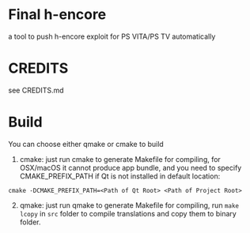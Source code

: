 # Final h-encore
a tool to push h-encore exploit for PS VITA/PS TV automatically

# CREDITS
see CREDITS.md

# Build
You can choose either qmake or cmake to build
1. cmake: just run cmake to generate Makefile for compiling, for OSX/macOS it cannot produce app bundle, and you need to specify CMAKE_PREFIX_PATH if Qt is not installed in default location:
```
cmake -DCMAKE_PREFIX_PATH=<Path of Qt Root> <Path of Project Root>
```
2. qmake: just run qmake to generate Makefile for compiling, run ```make lcopy``` in ```src``` folder to compile translations and copy them to binary folder.
